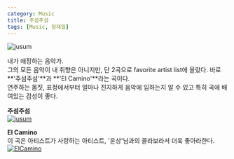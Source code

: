 ```yaml
---
category: Music  
title: 주섬주섬    
tags: [Music, 정재일]   
--- 
```


![jusum](https://www.dropbox.com/s/cqphqpc5ar7o1oa/jusum.jpg?raw=1)

내가 애정하는 음악가.  
그의 모든 음악이 내 취향은 아니지만, 단 2곡으로 favorite artist list에 올랐다. 바로 **'주섬주섬'**과 **'El Camino'**라는 곡이다.  
연주하는 몸짓, 표정에서부터 얼마나 진지하게 음악에 임하는지 알 수 있고 특히 곡에 배여있는 감성이 좋다.

**주섬주섬**  
[![jusum](http://img.youtube.com/vi/MlMjf-p7_kI/0.jpg)](http://www.youtube.com/watch?v=MlMjf-p7_kI "jusum")

**El Camino**    
이 곡은 아티스트가 사랑하는 아티스트, '윤상'님과의 콜라보라서 더욱 좋아라한다.  
[![ElCamino](http://img.youtube.com/vi/BSMTLVFhrg4/0.jpg)](http://www.youtube.com/watch?v=BSMTLVFhrg4 "ElCamino")

